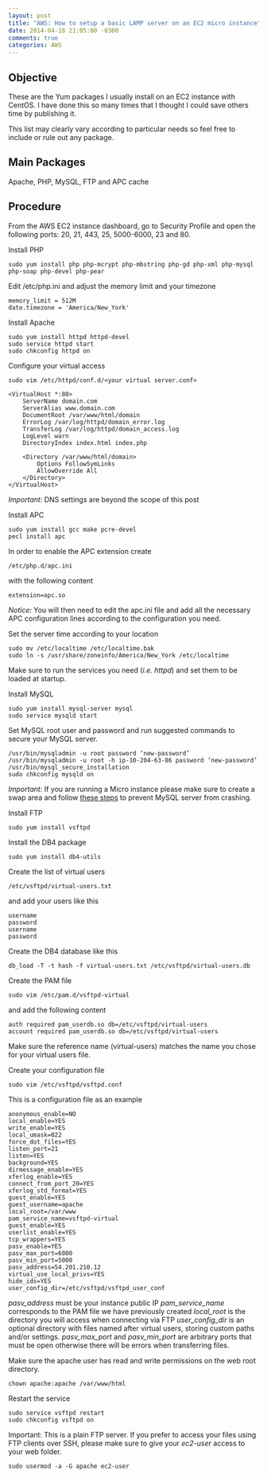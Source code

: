 ```yaml
---
layout: post
title: "AWS: How to setup a basic LAMP server on an EC2 micro instance"
date: 2014-04-18 21:05:00 -0300
comments: true
categories: AWS
---
```

## Objective
These are the Yum packages I usually install on an EC2 instance with CentOS. I have done this so many times that I thought I could save others time by publishing it.

This list may clearly vary according to particular needs so feel free to include or rule out any package.

## Main Packages

Apache, PHP, MySQL, FTP and APC cache

## Procedure

From the AWS EC2 instance dashboard, go to Security Profile and open the following ports: 20, 21, 443, 25, 5000-6000, 23 and 80.

Install PHP

    sudo yum install php php-mcrypt php-mbstring php-gd php-xml php-mysql php-soap php-devel php-pear

Edit /etc/php.ini and adjust the memory limit and your timezone

    memory_limit = 512M
    date.timezone = 'America/New_York'

Install Apache

    sudo yum install httpd httpd-devel 
    sudo service httpd start
    sudo chkconfig httpd on

Configure your virtual access
    
    sudo vim /etc/httpd/conf.d/<your virtual server.conf>

    <VirtualHost *:80>
        ServerName domain.com
        ServerAlias www.domain.com
        DocumentRoot /var/www/html/domain
        ErrorLog /var/log/httpd/domain_error.log
        TransferLog /var/log/httpd/domain_access.log
        LogLevel warn
        DirectoryIndex index.html index.php
    
        <Directory /var/www/html/domain>
            Options FollowSymLinks
            AllowOverride All
        </Directory>
    </VirtualHost>

*Important:* DNS settings are beyond the scope of this post

Install APC

    sudo yum install gcc make pcre-devel 
    pecl install apc

In order to enable the APC extension create 

    /etc/php.d/apc.ini

with the following content

    extension=apc.so

*Notice:* You will then need to edit the apc.ini file and add all the necessary APC configuration lines according to the configuration you need.

Set the server time according to your location

    sudo mv /etc/localtime /etc/localtime.bak
    sudo ln -s /usr/share/zoneinfo/America/New_York /etc/localtime

Make sure to run the services you need (*i.e. httpd*) and set them to be loaded at startup.

Install MySQL

    sudo yum install mysql-server mysql
    sudo service mysqld start

Set MySQL root user and password and run suggested commands to secure your MySQL server.

    /usr/bin/mysqladmin -u root password ‘new-password’
    /usr/bin/mysqladmin -u root -h ip-10-204-63-86 password ‘new-password’
    /usr/bin/mysql_secure_installation
    sudo chkconfig mysqld on

*Important:* If you are running a Micro instance please make sure to create a swap area and follow [these steps](http://www.prowebdev.us/2012/05/amazon-ec2-linux-micro-swap-space.html) to prevent MySQL server from crashing.    

Install FTP

    sudo yum install vsftpd

Install the DB4 package

    sudo yum install db4-utils

Create the list of virtual users

    /etc/vsftpd/virtual-users.txt 

and add your users like this

    username
    password
    username
    password

Create the DB4 database like this

    db_load -T -t hash -f virtual-users.txt /etc/vsftpd/virtual-users.db

Create the PAM file

    sudo vim /etc/pam.d/vsftpd-virtual

and add the following content

    auth required pam_userdb.so db=/etc/vsftpd/virtual-users
    account required pam_userdb.so db=/etc/vsftpd/virtual-users

Make sure the reference name (virtual-users) matches the name you chose for your virtual users file.

Create your configuration file 

    sudo vim /etc/vsftpd/vsftpd.conf

This is a configuration file as an example

    anonymous_enable=NO
    local_enable=YES
    write_enable=YES
    local_umask=022
    force_dot_files=YES
    listen_port=21
    listen=YES
    background=YES
    dirmessage_enable=YES
    xferlog_enable=YES
    connect_from_port_20=YES
    xferlog_std_format=YES
    guest_enable=YES
    guest_username=apache
    local_root=/var/www
    pam_service_name=vsftpd-virtual
    guest_enable=YES
    userlist_enable=YES
    tcp_wrappers=YES
    pasv_enable=YES
    pasv_max_port=6000
    pasv_min_port=5000
    pasv_address=54.201.210.12
    virtual_use_local_privs=YES
    hide_ids=YES
    user_config_dir=/etc/vsftpd/vsftpd_user_conf

*pasv_address* must be your instance public IP
*pam_service_name* corresponds to the PAM file we have previously created
*local_root* is the directory you will access when connecting via FTP
*user_config_dir* is an optional directory with files named after virtual users, storing custom paths and/or settings.
*pasv_max_port* and *pasv_min_port* are arbitrary ports that must be open otherwise there will be errors when transferring files.

Make sure the apache user has read and write permissions on the web root directory.

    chown apache:apache /var/www/html

Restart the service

    sudo service vsftpd restart
    sudo chkconfig vsftpd on

Important: This is a plain FTP server. If you prefer to access your files using FTP clients over SSH, please make sure to give your *ec2-user* access to your web folder.

    sudo usermod -a -G apache ec2-user






















